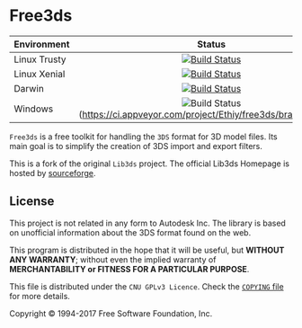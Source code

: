 # Free3ds

| Environment              | Status        |
| ------------------------ |:-------------:|
| Linux Trusty             | [![Build Status](https://travis-ci.org/Ethiy/free3ds.svg?branch=master)](https://travis-ci.org/Ethiy/free3ds)|
| Linux Xenial             | [![Build Status](https://travis-ci.org/Ethiy/free3ds.svg?branch=master)](https://travis-ci.org/Ethiy/free3ds)|
| Darwin                   | [![Build Status](https://travis-ci.org/Ethiy/free3ds.svg?branch=master)](https://travis-ci.org/Ethiy/free3ds)|
| Windows                  | ![Build Status](https://ci.appveyor.com/api/projects/status/qf7xhbjh11s1yvnj?svg=true)(https://ci.appveyor.com/project/Ethiy/free3ds/branch/master)|

`Free3ds` is a free toolkit for handling the `3DS` format for 3D model files.
Its main goal is to simplify the creation of 3DS import and export filters.

This is a fork of the original `Lib3ds` project. The official Lib3ds Homepage is hosted by [sourceforge](http://lib3ds.sourceforge.net). 

## License

This project is not related in any form to Autodesk Inc. The library is based on unofficial information about the 3DS format found on the web. 

This program is distributed in the hope that it will be useful, but **WITHOUT ANY WARRANTY**; without even the implied warranty of **MERCHANTABILITY or FITNESS FOR A PARTICULAR PURPOSE**.

This file is distributed under the `CNU GPLv3 Licence`. Check the [`COPYING` file](COPYING) for more details.

Copyright &copy; 1994-2017 Free Software Foundation, Inc.
